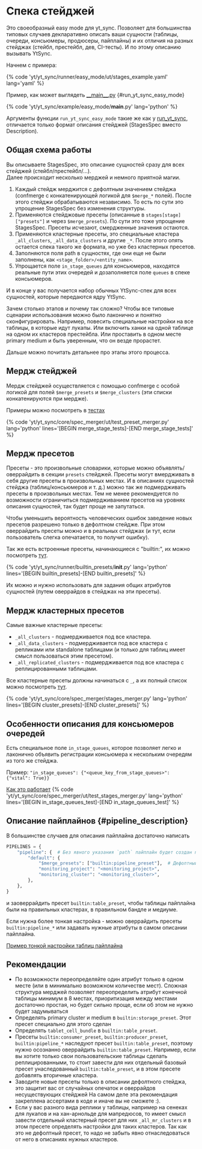 # Спека стейджей

Это своеобразный easy mode для yt_sync.
Позволяет для большинства типовых случаев декларативно описать ваши сущности
(таблицы, очереди, консьюмеры, продюсеры, пайплайны)
и их отличия на разных стейджах (стейбл, престейбл, дев, CI-тесты).
И по этому описанию вызывать YtSync.

Начнем с примера:

{% code 'yt/yt_sync/runner/easy_mode/ut/stages_example.yaml' lang='yaml' %}

Пример, как может выглядеть [\_\_main\_\_.py](https://a.yandex-team.ru/arcadia/yt/yt_sync/example/easy_mode/__main__.py) {#run_yt_sync_easy_mode}

{% code 'yt/yt_sync/example/easy_mode/__main__.py' lang='python' %}

Аргументы функции `run_yt_sync_easy_mode` такие же как у [run_yt_sync](usage.md#run_yt_sync), отличается только формат описания стейджей (StagesSpec вместо Description).

## Общая схема работы

Вы описываете StagesSpec, это описание сущностей сразу для всех стейджей (стейбл/престейбл/...). <br>
Далее происходит несколько мерджей и немного приятной магии.

1) Каждый стейдж мерджится с дефолтным значением стейджа (confmerge c конкатенирующей логикой для `$merge_*` полей).
После этого стейджи обрабатываются независимо. То есть по сути это упрощение StagesSpec без изменения структуры.
1) Применяются стейджовые пресеты (описанные в `stages[stage]["presets"]` и через `$merge_presets`).
По сути это тоже упрощение StagesSpec. Пресеты исчезают, смердженные значения остаются.
1) Применяются кластерные пресеты, это специальные кластера `_all_clusters`, `_all_data_clusters` и другие `_*`.
После этого опять остается спека такого же формата, но уже без кластерных пресетов.
1) Заполняются поля path в сущностях, где они еще не были заполнены, как `<stage_folder>/<entity_name>`.
1) Упрощается поле `in_stage_queues` для консьюмеров,
находятся реальные пути этих очередей и дозаполняется поле `queues` в спеке консьюмеров.

И в конце у вас получается набор обычных YtSync-спек для всех сущностей, которые передаются ядру YtSync.

Зачем столько этапов и почему так сложно?
Чтобы все типовые сценарии использования можно было лаконично и понятно сконфигурировать.
Например, повесить специальные настройки на все таблицы, в которые идут лукапы.
Или включить ханки на одной таблице на одном их кластеров престейбла.
Или проставить в одном месте primary medium и быть уверенным, что он везде прорастет.

Дальше можно почитать детальнее про этапы этого процесса.

## Мердж стейджей

Мердж стейджей осуществляется с помощью confmerge c особой логикой для полей
`$merge_presets` и `$merge_clusters` (эти списки конкатенируются при мердже).

Примеры можно посмотреть в
[тестах](https://a.yandex-team.ru/arcadia/yt/yt_sync/core/spec_merger/ut/test_preset_merger.py?rev=r15318671#L177)

{% code 'yt/yt_sync/core/spec_merger/ut/test_preset_merger.py' lang='python' lines='[BEGIN merge_stage_tests]-[END merge_stage_tests]' %}

## Мердж пресетов

Пресеты - это произвольные словарики, которые можно объявлять/оверрайдить в секции `presets` стейджей.
Пресеты могут вмердживать в себя другие пресеты в произвольных местах.
И в описаниях сущностей стейджа (таблиц/консьюмеров и т. д.) можно так же подмердживать пресеты в произвольных местах.
Тем не менее рекомендуется по возможности ограничиться подмердживанием пресетов
на уровнях описания сущностей, так будет проще не запутаться.

Чтобы уменьшить вероятность человеческих ошибок заведение новых пресетов разрешено только в дефолтном стейдже.
При этом оверрайдить пресеты можно и в реальных стейджах
(и тут, если пользователь слегка опечатается, то получит ошибку).

Так же есть встроенные пресеты, начинающиеся с "builtin:", их можно посмотреть
[тут](https://a.yandex-team.ru/arcadia/yt/yt_sync/runner/builtin_presets/__init__.py?rev=r15319420#L11).

{% code 'yt/yt_sync/runner/builtin_presets/__init__.py' lang='python' lines='[BEGIN builtin_presets]-[END builtin_presets]' %}

Их можно и нужно использовать для задания общих атрибутов сущностей (путем оверрайдов в стейджах на эти пресеты).

## Мердж кластерных пресетов

Самые важные кластерные пресеты:
* `_all_clusters` - подмердживается под все кластера.
* `_all_data_clusters` - подмердживается под все кластера с репликами или standalone таблицами
(и только для таблиц имеет смысл пользоваться этим пресетом).
* `_all_replicated_clusters` - подмердживается под все кластера с реплицированными таблицами.

Все кластерные пресеты должны начинаться с `_`, а их полный список можно посмотреть
[тут](https://a.yandex-team.ru/arcadia/yt/yt_sync/core/spec_merger/stages_merger.py?rev=r15318671#L16).

{% code 'yt/yt_sync/core/spec_merger/stages_merger.py' lang='python' lines='[BEGIN cluster_presets]-[END cluster_presets]' %}

## Особенности описания для консьюмеров очередей

Есть специальное поле `in_stage_queues`, которое позволяет легко и лаконично
объявить регистрации консьюмера к нескольким очередям из того же стейджа.

Пример: `"in_stage_queues": {"<queue_key_from_stage_queues>": {"vital": True}}`

[Как это работает](https://a.yandex-team.ru/arcadia/yt/yt_sync/core/spec_merger/ut/test_stages_merger.py?rev=r15321121#L284)
{% code 'yt/yt_sync/core/spec_merger/ut/test_stages_merger.py' lang='python' lines='[BEGIN in_stage_queues_test]-[END in_stage_queues_test]' %}

## Описание пайплайнов {#pipeline_description}

В большинстве случаев для описания пайплайна достаточно написать

```python
PIPELINES = {
    "pipeline": {  # Без явного указания `path` пайплайн будет создан по пути `<stage_folder>/pipeline`.
        "default": {
            "$merge_presets": ["builtin:pipeline_preset"],  # Дефолтный настройки таблиц подтянутся из пресета.
            "monitoring_project": "<monitoring_project>",
            "monitoring_cluster": "<monitoring_cluster>",
        },
    },
}
```

и заоверрайдить пресет `builtin:table_preset`,
чтобы таблицы пайплайна были на правильных кластерах, в правильном бандле и медиуме.

Если нужна более тонкая настройка - можно оверрайдить пресеты `builtin:pipeline_*`
или задавать нужные атрибуты в самом описании пайплайна.

[Пример тонкой настройки таблиц пайплайна](https://a.yandex-team.ru/arcadia/yt/yt_sync/core/spec_merger/ut/test_stages_merger.py?rev=r15318671#L354)


## Рекомендации
* По возможности переопределяйте один атрибут только в одном месте (или в минимально возможном количестве мест).
Сложная структура мерджей позволяет переопределить атрибут конечной таблицы минимум в 8 местах,
приоритизация между местами достаточно простая, но будет сильно проще, если об этом не нужно будет задумываться
* Определять primary cluster и medium в `builtin:storage_preset`. Этот пресет специально для этого сделан
* Определять `tablet_cell_bundle` в `builtin:table_preset`.
* Пресеты `builtin:consumer_preset`, `builtin:producer_preset`, `builtin:pipeline_*`
наследуют пресет `builtin:table_preset`, поэтому нужно осознанно оверрайдить `builtin:table_preset`.
Например, если вы хотите только свои пользовательские таблицы сделать реплицированными,
то стоит завести для них отдельный базовый пресет
унаследованный `builtin:table_preset`, и в этом пресете добавлять вторичные кластера.
* Заводите новые пресеты только в описании дефолтного стейджа,
это защитит вас от случайных опечаток и оверрайдов несуществующих стейджей
На самом деле эта рекомендация закреплена ассертами в коде и иначе вы не сможете :).
* Если у вас разного вида реплики у таблицы,
например на сенеках для лукапов и на хан-арнольде для мапредюсов, то имеет смысл завести
отдельный кластерный пресет для них `_all_mr_clusters` и в этом пресете определять настройки для таких кластеров.
Так как это не дефолтный пресет, то надо не забыть явно отнаследоваться от него в описаниях нужных кластеров.
